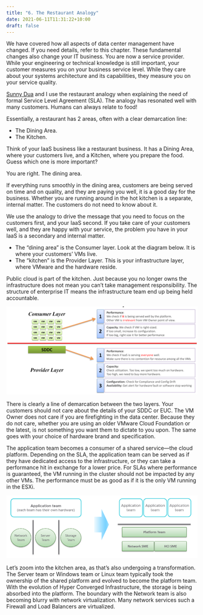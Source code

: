 ```yaml
---
title: "6. The Restaurant Analogy"
date: 2021-06-11T11:31:22+10:00
draft: false
---
```


We have covered how all aspects of data center management have changed. If you need details, refer to this chapter. These fundamental changes also change your IT business. You are now a service provider. While your engineering or technical knowledge is still important, your customer measures you on your business service level. While they care about your systems architecture and its capabilities, they measure you on your service quality.

[Sunny Dua](https://www.linkedin.com/in/duasunny/) and I use the restaurant analogy when explaining the need of formal Service Level Agreement (SLA). The analogy has resonated well with many customers. Humans can always relate to food!

Essentially, a restaurant has 2 areas, often with a clear demarcation line:

- The Dining Area. 
- The Kitchen.

Think of your IaaS business like a restaurant business. It has a Dining Area, where your customers live, and a Kitchen, where you prepare the food. Guess which one is more important?

You are right. The dining area. 

If everything runs smoothly in the dining area, customers are being served on time and on quality, and they are paying you well, it is a good day for the business. Whether you are running around in the hot kitchen is a separate, internal matter. The customers do not need to know about it. 

We use the analogy to drive the message that you need to focus on the customers first, and your IaaS second. If you take care of your customers well, and they are happy with your service, the problem you have in your IaaS is a secondary and internal matter. 

- The “dining area” is the Consumer layer. Look at the diagram below. It is where your customers’ VMs live.
- The “kitchen” is the Provider Layer. This is your infrastructure layer, where VMware and the hardware reside. 

Public cloud is part of the kitchen. Just because you no longer owns the infrastructure does not mean you can’t take management responsibility. The structure of enterprise IT means the infrastructure team end up being held accountable.

![](1.1.6-fig-1.png)
 
There is clearly a line of demarcation between the two layers. Your customers should not care about the details of your SDDC or EUC. The VM Owner does not care if you are firefighting in the data center. Because they do not care, whether you are using an older VMware Cloud Foundation or the latest, is not something you want them to dictate to you upon. The same goes with your choice of hardware brand and specification.

The application team becomes a consumer of a shared service—the cloud platform. Depending on the SLA, the application team can be served as if they have dedicated access to the infrastructure, or they can take a performance hit in exchange for a lower price. For SLAs where performance is guaranteed, the VM running in the cluster should not be impacted by any other VMs. The performance must be as good as if it is the only VM running in the ESXi.

![](1.1.6-fig-2.png)

Let’s zoom into the kitchen area, as that’s also undergoing a transformation. The Server team or Windows team or Linux team typically took the ownership of the shared platform and evolved to become the platform team. With the evolution of Hyper Converged Infrastructure, the storage is being absorbed into the platform. The boundary with the Network team is also becoming blurry with network virtualization. Many network services such a Firewall and Load Balancers are virtualized.